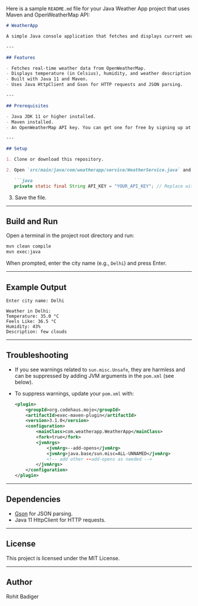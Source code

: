 Here is a sample `README.md` file for your Java Weather App project that uses Maven and OpenWeatherMap API:

```markdown
# WeatherApp

A simple Java console application that fetches and displays current weather information for a given city using the OpenWeatherMap API.

---

## Features

- Fetches real-time weather data from OpenWeatherMap.
- Displays temperature (in Celsius), humidity, and weather description.
- Built with Java 11 and Maven.
- Uses Java HttpClient and Gson for HTTP requests and JSON parsing.

---

## Prerequisites

- Java JDK 11 or higher installed.
- Maven installed.
- An OpenWeatherMap API key. You can get one for free by signing up at [https://openweathermap.org/api](https://openweathermap.org/api).

---

## Setup

1. Clone or download this repository.

2. Open `src/main/java/com/weatherapp/service/WeatherService.java` and replace the placeholder API key:

   ```java
   private static final String API_KEY = "YOUR_API_KEY"; // Replace with your actual API key
   ```

3. Save the file.

---

## Build and Run

Open a terminal in the project root directory and run:

```bash
mvn clean compile
mvn exec:java
```

When prompted, enter the city name (e.g., `Delhi`) and press Enter.

---

## Example Output

```
Enter city name: Delhi

Weather in Delhi:
Temperature: 35.0 °C
Feels Like: 36.5 °C
Humidity: 43%
Description: few clouds
```

---

## Troubleshooting

- If you see warnings related to `sun.misc.Unsafe`, they are harmless and can be suppressed by adding JVM arguments in the `pom.xml` (see below).

- To suppress warnings, update your `pom.xml` with:

  ```xml
  <plugin>
      <groupId>org.codehaus.mojo</groupId>
      <artifactId>exec-maven-plugin</artifactId>
      <version>3.1.0</version>
      <configuration>
          <mainClass>com.weatherapp.WeatherApp</mainClass>
          <fork>true</fork>
          <jvmArgs>
              <jvmArg>--add-opens</jvmArg>
              <jvmArg>java.base/sun.misc=ALL-UNNAMED</jvmArg>
              <!-- add other --add-opens as needed -->
          </jvmArgs>
      </configuration>
  </plugin>
  ```

---

## Dependencies

- [Gson](https://github.com/google/gson) for JSON parsing.
- Java 11 HttpClient for HTTP requests.

---

## License

This project is licensed under the MIT License.

---

## Author

Rohit Badiger

